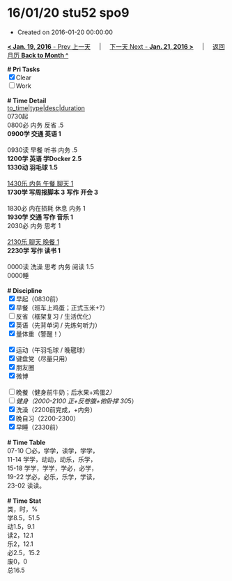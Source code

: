 # 16/01/20 stu52 spo9

- Created on 2016-01-20 00:00:00

[**< Jan. 19, 2016** - Prev 上一天](/lifelogs/2016/01/d19.md) &nbsp; &nbsp; | &nbsp; &nbsp; [下一天 Next - **Jan. 21, 2016 >**](/lifelogs/2016/01/d21.md) &nbsp; &nbsp; |  &nbsp; &nbsp; [返回月历 **Back to Month ^**](/lifelogs/2016/01/index.md)
<br/><div><b># Pri Tasks</b></div><div><input checked="true" type="checkbox"/>Clear</div><div><input type="checkbox"/>Work</div><div><br/></div><div><b># Time Detail</b></div><div><u>to_time|type|desc|duration</u></div><div>0730起</div><div>0800必 内务 反省 .5</div><div><b>0900学 交通 英语 1</b></div><div><br/></div><div>0930读 早餐 听书 内务 .5</div><div><b>1200学 英语 学Docker 2.5</b></div><div><b>1330动 羽毛球 1.5</b></div><div><br/></div><div><u>1430乐 内务 午餐 聊天 1</u></div><div><b>1730学 写周报脚本 3</b> <b>写作</b> <b>开会 3</b></div><div><br/></div><div>1830必 内在损耗 休息 内务 1</div><div><b>1930学 交通 写作 音乐 1</b></div><div>2030必 内务 思考 1</div><div><br/></div><div><u>2130乐 聊天 晚餐 1</u></div><div><b>2230学 写作 读书 1</b></div><div><br/></div><div>0000读 洗澡 思考 内务 阅读 1.5</div><div>0000睡</div><div><br/></div><div><b># Discipline</b></div><div><input checked="true" type="checkbox"/>早起（0830前）</div><div><input checked="true" type="checkbox"/>早餐（班车上鸡蛋；正式玉米+?）</div><div><input type="checkbox"/>反省（框架复习 / 生活优化）</div><div><input checked="true" type="checkbox"/>英语（先背单词 / 先炼句听力）</div><div><input checked="true" type="checkbox"/>量体重（警醒！）</div><div><br/></div><div><input checked="true" type="checkbox"/>运动（午羽毛球 / 晚毽球）</div><div><input checked="true" type="checkbox"/>键盘党（尽量只用）</div><div><input checked="true" type="checkbox"/>朋友圈</div><div><input checked="true" type="checkbox"/>微博</div><div><br/></div><div><input type="checkbox"/>晚餐（健身前牛奶；后水果+鸡蛋*2）</div><div><input type="checkbox"/>健身（2000-2100 正+反卷腹+俯卧撑 30*5）</div><div><input checked="true" type="checkbox"/>洗澡（2200前完成，+内务）</div><div><input checked="true" type="checkbox"/>晚自习（2200-2300）</div><div><input checked="true" type="checkbox"/>早睡（2330前）</div><div><br/></div><div><b># Time Table</b></div><div>07-10 〇必，学学，读学，学学，</div><div>11-14 学学，动动，动乐，乐学，</div><div>15-18 学学，学学，学必，必学，</div><div>19-22 学必，必乐，乐学，学读，</div><div>23-02 读读。</div><div><br/></div><div><b># Time Stat</b></div><div>类，时，%</div><div>学8.5，51.5</div><div>动1.5，9.1</div><div>读2，12.1</div><div>乐2，12.1</div><div>必2.5，15.2</div><div>废0，0</div><div>总16.5</div>
